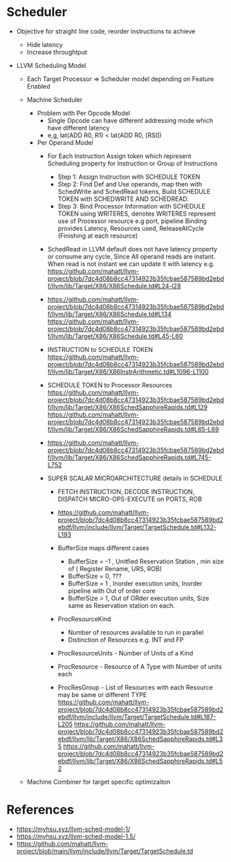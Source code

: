 # Scheduler
* Objective for straight line code, reorder instructions to achieve
  + Hide latency
  + Increase throughtput

* LLVM Scheduling Model
  + Each Target Processor =>  Scheduler model depending on Feature Enabled
  + Machine Scheduler

    - Problem with Per Opcode Model
      + Single Opcode can have different addressing mode which have different latency
      + e,g, lat(ADD R0, R1) < lat(ADD R0, [RSI])
    - Per Operand Model
      + For Each Instruction Assign token which represent Scheduling property for Instruction or Group of Instructions
        - Step 1: Assign Instruction with SCHEDULE TOKEN
        - Step 2: Find Def and Use operands, map then with SchedWrite and SchedRead tokens, Build SCHEDULE TOKEN with SCHEDWRITE AND SCHEDREAD.
        - Step 3: Bind Processor Information with SCHEDULE TOKEN using WRITERES, denotes WRITERES represent use of Processor resource e.g port, pipeline
          Binding provides Latency, Resources used, ReleaseAtCycle (Finishing at each resource)
      + SchedRead in LLVM default does not have latency property or consume any cycle, Since All operand reads are instant. When read is not instant
        we can update it with latency e.g.
        https://github.com/mahatt/llvm-project/blob/7dc4d08b8cc47314923b35fcbae587589bd2ebdf/llvm/lib/Target/X86/X86Schedule.td#L24-l28
      + https://github.com/mahatt/llvm-project/blob/7dc4d08b8cc47314923b35fcbae587589bd2ebdf/llvm/lib/Target/X86/X86Schedule.td#L134
        https://github.com/mahatt/llvm-project/blob/7dc4d08b8cc47314923b35fcbae587589bd2ebdf/llvm/lib/Target/X86/X86Schedule.td#L45-L60
      + INSTRUCTION to SCHEDULE TOKEN
        https://github.com/mahatt/llvm-project/blob/7dc4d08b8cc47314923b35fcbae587589bd2ebdf/llvm/lib/Target/X86/X86InstrArithmetic.td#L1096-L1100
      + SCHEDULE TOKEN to Processor Resources
        https://github.com/mahatt/llvm-project/blob/7dc4d08b8cc47314923b35fcbae587589bd2ebdf/llvm/lib/Target/X86/X86SchedSapphireRapids.td#L129
        https://github.com/mahatt/llvm-project/blob/7dc4d08b8cc47314923b35fcbae587589bd2ebdf/llvm/lib/Target/X86/X86SchedSapphireRapids.td#L65-L69
      + https://github.com/mahatt/llvm-project/blob/7dc4d08b8cc47314923b35fcbae587589bd2ebdf/llvm/lib/Target/X86/X86SchedSapphireRapids.td#L745-L752
   
        
      + SUPER SCALAR  MICROARCHITECTURE details in SCHEDULE
        - FETCH INSTRUCTION, DECODE INSTRUCTION, DISPATCH MICRO-OPS-EXECUTE on PORTS, ROB
        - https://github.com/mahatt/llvm-project/blob/7dc4d08b8cc47314923b35fcbae587589bd2ebdf/llvm/include/llvm/Target/TargetSchedule.td#L132-L193
        - BufferSize maps different cases
            + BufferSize = -1 , Unitfied Reservation Station , min size of ( Register Rename, URS, ROB)
            + BufferSize = 0, ???
            + BufferSize = 1 , Inorder execution units, Inorder pipeline with Out of order core
            +  BufferSize > 1, Out of ORder execution units, Size same as Reservation station on each.
        - ProcResourceKind
            + Number of resources available to run in parallel
            + Distinction of Resources e.g. INT and FP
              
        -  ProcResourceUnits - Number of Units of a Kind
        -  ProcResource - Resource of A Type with Number of units each
        -  ProcResGroup - List of Resources with each Resource may be same or different TYPE
          https://github.com/mahatt/llvm-project/blob/7dc4d08b8cc47314923b35fcbae587589bd2ebdf/llvm/include/llvm/Target/TargetSchedule.td#L187-L205
          https://github.com/mahatt/llvm-project/blob/7dc4d08b8cc47314923b35fcbae587589bd2ebdf/llvm/lib/Target/X86/X86SchedSapphireRapids.td#L35
          https://github.com/mahatt/llvm-project/blob/7dc4d08b8cc47314923b35fcbae587589bd2ebdf/llvm/lib/Target/X86/X86SchedSapphireRapids.td#L52
              
  + Machine Combiner for target specific optimizaiton
  



# References
* https://myhsu.xyz/llvm-sched-model-1/
* https://myhsu.xyz/llvm-sched-model-1.5/
* https://github.com/mahatt/llvm-project/blob/main/llvm/include/llvm/Target/TargetSchedule.td

